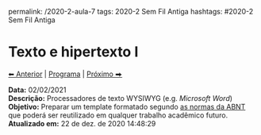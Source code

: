 permalink: /2020-2-aula-7
tags: 2020-2 Sem Fil Antiga
hashtags: #2020-2 Sem Fil Antiga

# Texto e hipertexto I

[⬅ Anterior](2020-2-aula-6) | [Programa](/2020-2-sem) | [Próximo ⮕](2020-2-aula-8)    

**Data:** 02/02/2021   
**Descrição:** Processadores de texto WYSIWYG (e.g. *Microsoft Word*)  
**Objetivo:** Preparar um template formatado segundo [as normas da ABNT](abnt-normas) que poderá ser reutilizado em qualquer trabalho acadêmico futuro.
**Atualizado em:** 22 de dez. de 2020 14:48:29  
